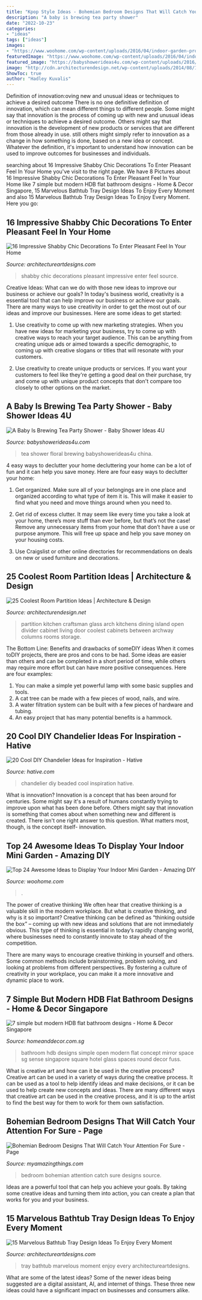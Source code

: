 ```yaml
---
title: "Kpop Style Ideas - Bohemian Bedroom Designs That Will Catch Your Attention For Sure"
description: "A baby is brewing tea party shower"
date: "2022-10-23"
categories:
- "ideas"
tags: ["ideas"]
images:
- "https://www.woohome.com/wp-content/uploads/2016/04/indoor-garden-projects-13.jpg"
featuredImage: "https://www.woohome.com/wp-content/uploads/2016/04/indoor-garden-projects-13.jpg"
featured_image: "https://babyshowerideas4u.com/wp-content/uploads/2016/06/Floral-Tea-Party-Shower-China-jpg-600x899.png"
image: "http://cdn.architecturendesign.net/wp-content/uploads/2014/08/1446.jpg"
ShowToc: true
author: "Hadley Kuvalis"
---
```



Definition of innovation:oving new and unusual ideas or techniques to achieve a desired outcome
There is no one definitive definition of innovation, which can mean different things to different people. Some might say that innovation is the process of coming up with new and unusual ideas or techniques to achieve a desired outcome. Others might say that innovation is the development of new products or services that are different from those already in use. still others might simply refer to innovation as a change in how something is done, based on a new idea or concept. Whatever the definition, it's important to understand how innovation can be used to improve outcomes for businesses and individuals.

	

		
searching about 16 Impressive Shabby Chic Decorations To Enter Pleasant Feel In Your Home you've visit to the right page. We have 8 Pictures about 16 Impressive Shabby Chic Decorations To Enter Pleasant Feel In Your Home like 7 simple but modern HDB flat bathroom designs - Home &amp; Decor Singapore, 15 Marvelous Bathtub Tray Design Ideas To Enjoy Every Moment and also 15 Marvelous Bathtub Tray Design Ideas To Enjoy Every Moment. Here you go:
		
    
## 16 Impressive Shabby Chic Decorations To Enter Pleasant Feel In Your Home

<img loading=lazy src="https://www.architectureartdesigns.com/wp-content/uploads/2016/04/13-21-630x900.jpg" onerror="this.onerror=null;this.src='https://tse3.mm.bing.net/th?id=OIP.ofaZlDf09ljlUUAO8g8-MQHaKl&amp;pid=15.1';" alt="16 Impressive Shabby Chic Decorations To Enter Pleasant Feel In Your Home">

_Source: architectureartdesigns.com_

>shabby chic decorations pleasant impressive enter feel source. 

	

Creative Ideas: What can we do with those new ideas to improve our business or achieve our goals?
In today's business world, creativity is a essential tool that can help improve our business or achieve our goals. There are many ways to use creativity in order to get the most out of our ideas and improve our businesses. Here are some ideas to get started: 
1. Use creativity to come up with new marketing strategies. When you have new ideas for marketing your business, try to come up with creative ways to reach your target audience. This can be anything from creating unique ads or aimed towards a specific demographic, to coming up with creative slogans or titles that will resonate with your customers. 

2. Use creativity to create unique products or services. If you want your customers to feel like they're getting a good deal on their purchase, try and come up with unique product concepts that don't compare too closely to other options on the market.

    
## A Baby Is Brewing Tea Party Shower - Baby Shower Ideas 4U

<img loading=lazy src="https://babyshowerideas4u.com/wp-content/uploads/2016/06/Floral-Tea-Party-Shower-China-jpg-600x899.png" onerror="this.onerror=null;this.src='https://tse4.mm.bing.net/th?id=OIP.zlmG4WMorKXOmOl1ZnLIeQHaLG&amp;pid=15.1';" alt="A Baby Is Brewing Tea Party Shower - Baby Shower Ideas 4U">

_Source: babyshowerideas4u.com_

>tea shower floral brewing babyshowerideas4u china. 

	

4 easy ways to declutter your home
decluttering your home can be a lot of fun and it can help you save money. Here are four easy ways to declutter your home:
1. Get organized. Make sure all of your belongings are in one place and organized according to what type of item it is. This will make it easier to find what you need and move things around when you need to.

2. Get rid of excess clutter. It may seem like every time you take a look at your home, there’s more stuff than ever before, but that’s not the case! Remove any unnecessary items from your home that don’t have a use or purpose anymore. This will free up space and help you save money on your housing costs.

3. Use Craigslist or other online directories for recommendations on deals on new or used furniture and decorations.

    
## 25 Coolest Room Partition Ideas | Architecture &amp; Design

<img loading=lazy src="http://cdn.architecturendesign.net/wp-content/uploads/2014/08/1446.jpg" onerror="this.onerror=null;this.src='https://tse1.mm.bing.net/th?id=OIP.6iDV5z49ztLLQfWfhoEl0AHaJV&amp;pid=15.1';" alt="25 Coolest Room Partition Ideas | Architecture &amp; Design">

_Source: architecturendesign.net_

>partition kitchen craftsman glass arch kitchens dining island open divider cabinet living door coolest cabinets between archway columns rooms storage. 

	

The Bottom Line: Benefits and drawbacks of someDIY ideas
When it comes toDIY projects, there are pros and cons to be had. Some ideas are easier than others and can be completed in a short period of time, while others may require more effort but can have more positive consequences. Here are four examples: 
1. You can make a simple yet powerful lamp with some basic supplies and tools.
2. A cat tree can be made with a few pieces of wood, nails, and wire.
3. A water filtration system can be built with a few pieces of hardware and tubing. 
4. An easy project that has many potential benefits is a hammock.

    
## 20 Cool DIY Chandelier Ideas For Inspiration - Hative

<img loading=lazy src="https://hative.com/wp-content/uploads/2014/08/diy-chandelier-ideas/7-beaded-chandelier.jpg" onerror="this.onerror=null;this.src='https://tse4.mm.bing.net/th?id=OIP.3yaZtZjc0J8UYrrrHLruGQHaLH&amp;pid=15.1';" alt="20 Cool DIY Chandelier Ideas for Inspiration - Hative">

_Source: hative.com_

>chandelier diy beaded cool inspiration hative. 

	

What is innovation?
Innovation is a concept that has been around for centuries. Some might say it's a result of humans constantly trying to improve upon what has been done before. Others might say that innovation is something that comes about when something new and different is created. There isn't one right answer to this question. What matters most, though, is the concept itself- innovation.

    
## Top 24 Awesome Ideas To Display Your Indoor Mini Garden - Amazing DIY

<img loading=lazy src="https://www.woohome.com/wp-content/uploads/2016/04/indoor-garden-projects-13.jpg" onerror="this.onerror=null;this.src='https://tse2.mm.bing.net/th?id=OIP.Ki_UXHZ1V1w7he8dPZSgBAHaLH&amp;pid=15.1';" alt="Top 24 Awesome Ideas to Display Your Indoor Mini Garden - Amazing DIY">

_Source: woohome.com_

>. 

	

The power of creative thinking
We often hear that creative thinking is a valuable skill in the modern workplace. But what is creative thinking, and why is it so important?
Creative thinking can be defined as “thinking outside the box” – coming up with new ideas and solutions that are not immediately obvious. This type of thinking is essential in today’s rapidly changing world, where businesses need to constantly innovate to stay ahead of the competition.

There are many ways to encourage creative thinking in yourself and others. Some common methods include brainstorming, problem solving, and looking at problems from different perspectives. By fostering a culture of creativity in your workplace, you can make it a more innovative and dynamic place to work.

    
## 7 Simple But Modern HDB Flat Bathroom Designs - Home &amp; Decor Singapore

<img loading=lazy src="https://media.homeanddecor.com.sg/public/2016/08/27152.jpg" onerror="this.onerror=null;this.src='https://tse3.mm.bing.net/th?id=OIP.RPmruaMDvXUowmKXvcPemwHaLG&amp;pid=15.1';" alt="7 simple but modern HDB flat bathroom designs - Home &amp; Decor Singapore">

_Source: homeanddecor.com.sg_

>bathroom hdb designs simple open modern flat concept mirror space sg sense singapore square hotel glass spaces round decor fuss. 

	

What is creative art and how can it be used in the creative process?
Creative art can be used in a variety of ways during the creative process. It can be used as a tool to help identify ideas and make decisions, or it can be used to help create new concepts and ideas. There are many different ways that creative art can be used in the creative process, and it is up to the artist to find the best way for them to work for them own satisfaction.

    
## Bohemian Bedroom Designs That Will Catch Your Attention For Sure - Page

<img loading=lazy src="https://myamazingthings.com/wp-content/uploads/2017/05/bohemian-bedroom-9.jpg" onerror="this.onerror=null;this.src='https://tse4.mm.bing.net/th?id=OIP.Y7hVA1rKE8w1PwD62Ec8fQHaLH&amp;pid=15.1';" alt="Bohemian Bedroom Designs That Will Catch Your Attention For Sure - Page">

_Source: myamazingthings.com_

>bedroom bohemian attention catch sure designs source. 

	

Ideas are a powerful tool that can help you achieve your goals. By taking some creative ideas and turning them into action, you can create a plan that works for you and your business.

    
## 15 Marvelous Bathtub Tray Design Ideas To Enjoy Every Moment

<img loading=lazy src="https://www.architectureartdesigns.com/wp-content/uploads/2013/04/ArchitectureArtDesigns-1461.jpg" onerror="this.onerror=null;this.src='https://tse3.mm.bing.net/th?id=OIP.xLlvw9zfK8znkME5As0RdQHaLH&amp;pid=15.1';" alt="15 Marvelous Bathtub Tray Design Ideas To Enjoy Every Moment">

_Source: architectureartdesigns.com_

>tray bathtub marvelous moment enjoy every architectureartdesigns. 

	

What are some of the latest ideas?
Some of the newer ideas being suggested are a digital assistant, AI, and internet of things. These three new ideas could have a significant impact on businesses and consumers alike.


